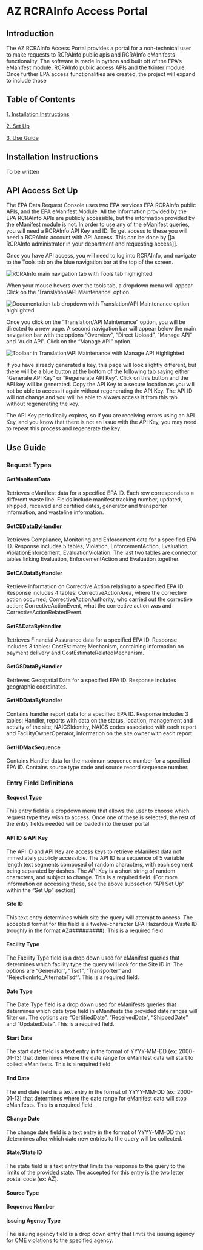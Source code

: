 # AZ RCRAInfo Access Portal

## Introduction

The AZ RCRAInfo Access Portal provides a portal for a non-technical user to make requests to RCRAInfo public apis and RCRAInfo eManifests functionality. The software is made in python and built off of the EPA's eManifest module, RCRAInfo public access APIs and the tkinter module. Once further EPA access functionalities are created, the project will expand to include those

## Table of Contents
[1. Installation Instructions](#installation-instructions)

[2. Set Up](#api-access-set-up)

[3. Use Guide](#use-guide)

## Installation Instructions

To be written

## API Access Set Up

The EPA Data Request Console uses two EPA services EPA RCRAInfo public APIs, and the EPA eManifest Module. All the information provided by the EPA RCRAInfo APIs are publicly accessible, but the information provided by the eManifest module is not. In order to use any of the eManifest queries, you will need a RCRAInfo API Key and ID. To get access to these you will need a RCRAInfo account with API Access. This can be done by [[a RCRAInfo administrator in your department and requesting access]].

Once you have API access, you will need to log into RCRAInfo, and navigate to the Tools tab on the blue navigation bar at the top of the screen.

![RCRAInfo main navigation tab with Tools tab highlighted](readme_photos/tools.png)

When your mouse hovers over the tools tab, a dropdown menu will appear. Click on the ‘Translation/API Maintenance’ option. 

![Documentation tab dropdown with Translation/API Maintenance option highlighted](readme_photos/translation-api_maintenance.png)

Once you click on the “Translation/API Maintenance” option, you will be directed to a new page. A second navigation bar will appear below the main navigation bar with the options “Overview”, “Direct Upload”, “Manage API” and “Audit API”. Click on the “Manage API” option. 

![Toolbar in Translation/API Maintenance with Manage API Highlighted](readme_photos/manage-api.png)

If you have already generated a key, this page will look slightly different, but there will be a blue button at the bottom of the following tab saying either “Generate API Key” or “Regenerate API Key”. Click on this button and the API key will be generated. Copy the API Key to a secure location as you will not be able to access it again without regenerating the API Key. The API ID will not change and you will be able to always access it from this tab without regenerating the key. 

The API Key periodically expires, so if you are receiving errors using an API Key, and you know that there is not an issue with the API Key, you may need to repeat this process and regenerate the key. 


## Use Guide

### Request Types
#### GetManifestData
Retrieves eManifest data for a specified EPA ID. Each row corresponds to a different waste line. Fields include manifest tracking number, updated, shipped, received and certified dates, generator and transporter information, and wasteline information.

#### GetCEDataByHandler
Retrieves Compliance, Monitoring and Enforcement data for a specified EPA ID. Response includes 5 tables, Violation, EnforcementAction, Evaluation, ViolationEnforcement, EvaluationViolation. The last two tables are connector tables linking Evaluation, EnforcementAction and Evaluation together. 

#### GetCADataByHandler
Retrieve information on Corrective Action relating to a specified EPA ID. Response includes 4 tables: CorrectiveActionArea, where the corrective action occurred; CorrectiveActionAuthority, who carried out the corrective action; CorrectiveActionEvent, what the corrective action was and CorrectiveActionRelatedEvent.

#### GetFADataByHandler
Retrieves Financial Assurance data for a specified EPA ID. Response includes 3 tables: CostEstimate; Mechanism, containing information on payment delivery and CostEstimateRelatedMechanism. 

#### GetGSDataByHandler
Retrieves Geospatial Data for a specified EPA ID. Response includes geographic coordinates.

#### GetHDDataByHandler
Contains handler report data for a specified EPA ID. Response includes 3 tables: Handler, reports with data on the status, location, management and activity of the site; NAICSIdentity, NAICS codes associated with each report and FacilityOwnerOperator, information on the site owner with each report.

#### GetHDMaxSequence
Contains Handler data for the maximum sequence number for a specified EPA ID. Contains source type code and source record sequence number.

### Entry Field Definitions

#### Request Type
This entry field is a dropdown menu that allows the user to choose which request type they wish to access. Once one of these is selected, the rest of the entry fields needed will be loaded into the user portal.  

#### API ID & API Key
The API ID and API Key are access keys to retrieve eManifest data not immediately publicly accessible. The API ID is a sequence of 5 variable length text segments composed of random characters, with each segment being separated by dashes. The API Key is a short string of random characters, and subject to change. This is a required field. (For more information on accessing these, see the above subsection “API Set Up” within the “Set Up” section)

#### Site ID
This text entry determines which site the query will attempt to access. The accepted format for this field is a twelve-character EPA Hazardous Waste ID (roughly in the format AZ##########). This is a required field

#### Facility Type
The Facility Type field is a drop down used for eManifest queries that determines which facility type the query will look for the Site ID in. The options are “Generator”, “Tsdf”, “Transporter” and “RejectionInfo_AlternateTsdf”. This is a required field.

#### Date Type
The Date Type field is a drop down used for eManifests queries that determines which date type field in eManifests the provided date ranges will filter on. The options are “CertifiedDate”, “ReceivedDate”, “ShippedDate” and “UpdatedDate”. This is a required field.

#### Start Date
The start date field is a text entry in the format of YYYY-MM-DD (ex: 2000-01-13) that determines where the date range for eManifest data will start to collect eManifests. This is a required field.

#### End Date
The end date field is a text entry in the format of YYYY-MM-DD (ex: 2000-01-13) that determines where the date range for eManifest data will stop eManifests. This is a required field.

#### Change Date
The change date field is a text entry in the format of YYYY-MM-DD that determines after which date new entries to the query will be collected. 

#### State/State ID
The state field is a text entry that limits the response to the query to the limits of the provided state. The accepted for this entry is the two letter postal code (ex: AZ). 

#### Source Type
#### Sequence Number
#### Issuing Agency Type
The issuing agency field is a drop down entry that limits the issuing agency for CME violations to the specified agency. 

